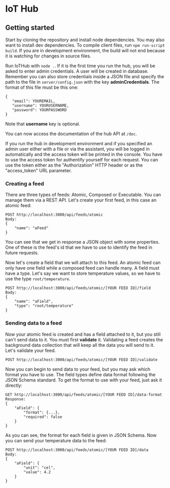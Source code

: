 # IoT Hub

## Getting started

Start by cloning the repository and install node dependencies. You may also want to install dev dependencies. To compile client files, run `npm run-script build`. If you are in development environment, the build will not end because it is watching for changes in source files.

Run IoTHub with `node .`. If it is the first time you run the hub, you will be asked to enter admin credentials. A user will be created in database. Remember you can also store credentials inside a JSON file and specify the path to the file in `server/config.json` with the key **adminCredentials**. The format of this file must be this one:

```
{
   "email": YOUREMAIL,
   "username": YOURUSERNAME,
   "password": YOURPASSWORD
}
```
Note that **username** key is optional.

You can now access the documentation of the hub API at `/doc`.

If you run the hub in development environment and if you specified an admin user either with a file or via the assistant, you will be logged in automatically and the access token will be printed in the console. You have to use the access token for authentify yourself for each request. You can use the token either as the "Authorization" HTTP header or as the "access_token" URL parameter.

### Creating a feed

There are three types of feeds: Atomic, Composed or Executable. You can manage them via a REST API. Let's create your first feed, in this case an atomic feed:

```
POST http://localhost:3000/api/feeds/atomic
Body:
{
    "name": "aFeed"
}
```

You can see that we get in response a JSON object with some properties. One of these is the feed's id that we have to use to identify the feed in future requests.

Now let's create a field that we will attach to this feed. An atomic feed can only have one field while a composed feed can handle many. A field must have a type. Let's say we want to store temperature values, so we have to use the type `root/temperature`.

```
POST http://localhost:3000/api/feeds/atomic/[YOUR FEED ID]/field
Body:
{
    "name": "aField",
    "type": "root/temperature"
}
```

### Sending data to a feed

Now your atomic feed is created and has a field attached to it, but you still can't send data to it. You must first **validate** it. Validating a feed creates the background data collection that will keep all the data you will send to it. Let's validate your feed.

```
POST http://localhost:3000/api/feeds/atomic/[YOUR FEED ID]/validate
```

Now you can begin to send data to your feed, but you may ask which format you have to use. The field types define data format following the JSON Schema standard. To get the format to use with your feed, just ask it directly:

```
GET http://localhost:3000/api/feeds/atomic/[YOUR FEED ID]/data-format
Response:
{
    "aField": {
        "format": {...},
        "required": false
    }
}
```

As you can see, the format for each field is given in JSON Schema. Now you can send your temperature data to the feed:

```
POST http://localhost:3000/api/feeds/atomic/[YOUR FEED ID]/data
Body:
{
    "aField": {
        "unit": "cel",
        "value": 4.2
    }
}
```